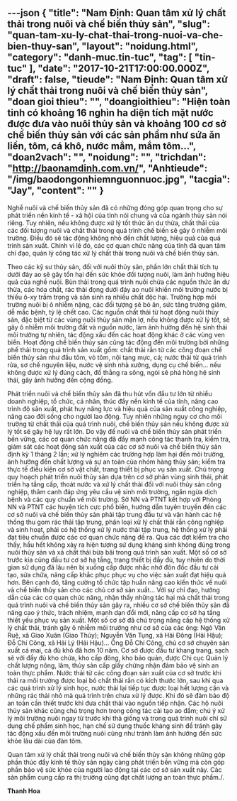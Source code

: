 ---json
{
    "title": "Nam Định: Quan tâm xử lý chất thải trong nuôi và chế biến thủy sản",
    "slug": "quan-tam-xu-ly-chat-thai-trong-nuoi-va-che-bien-thuy-san",
    "layout": "noidung.html",
    "category": "danh-muc.tin-tuc",
    "tag": [
        "tin-tuc"
    ],
    "date": "2017-10-21T17:00:00.000Z",
    "draft": false,
    "tieude": "Nam Định: Quan tâm xử lý chất thải trong nuôi và chế biến thủy sản",
    "doan gioi thieu": "",
    "doangioithieu": "Hiện toàn tỉnh có khoảng 16 nghìn ha diện tích mặt nước được đưa vào nuôi thủy sản và khoảng 100 cơ sở chế biến thủy sản với các sản phẩm như sứa ăn liền, tôm, cá khô, nước mắm, mắm tôm...",
    "doan2vach": "",
    "noidung": "",
    "trichdan": "http://baonamdinh.com.vn/",
    "Anhtieude": "/img/baodongonhiemnguonnuoc.jpg",
    "tacgia": "Jay",
    "__content__": ""
}
---
<p><span style="font-size:14px">Nghề nu&ocirc;i v&agrave; chế biến thủy sản đ&atilde; c&oacute; những đ&oacute;ng g&oacute;p quan trọng cho sự ph&aacute;t triển nền kinh tế - x&atilde; hội của tỉnh n&oacute;i chung v&agrave; của ng&agrave;nh thủy sản n&oacute;i ri&ecirc;ng. Tuy nhi&ecirc;n, nếu kh&ocirc;ng được xử l&yacute; tốt thức ăn dư thừa, chất thải của c&aacute;c đối tượng nu&ocirc;i v&agrave; chất thải trong qu&aacute; tr&igrave;nh chế biến sẽ g&acirc;y &ocirc; nhiễm m&ocirc;i trường. Điều đ&oacute; sẽ t&aacute;c động kh&ocirc;ng nhỏ đến chất lượng, hiệu quả của qu&aacute; tr&igrave;nh sản xuất. Ch&iacute;nh v&igrave; lẽ đ&oacute;, c&aacute;c cơ quan chức năng của tỉnh đ&atilde; quan t&acirc;m chỉ đạo, quản l&yacute; c&ocirc;ng t&aacute;c xử l&yacute; chất thải trong nu&ocirc;i v&agrave; chế biến thủy sản.</span></p>

<p><span style="font-size:14px">Theo c&aacute;c kỹ sư thủy sản, đối với nu&ocirc;i thủy sản, phần lớn chất thải t&iacute;ch tụ dưới đ&aacute;y ao sẽ g&acirc;y tổn hại đến sức khỏe đối tượng nu&ocirc;i, l&agrave;m ảnh hưởng hiệu quả của nghề nu&ocirc;i. B&ugrave;n thải trong qu&aacute; tr&igrave;nh nu&ocirc;i chứa c&aacute;c nguồn thức ăn dư thừa, c&aacute;c h&oacute;a chất, r&aacute;c thải đọng dưới đ&aacute;y ao nu&ocirc;i khiến m&ocirc;i trường nước bị thiếu &ocirc;-xy trầm trọng v&agrave; sản sinh ra nhiều chất độc hại. Trường hợp m&ocirc;i trường nu&ocirc;i bị &ocirc; nhiễm nặng, c&aacute;c đối tượng sẽ bỏ ăn, sức tăng trưởng giảm, dễ mắc bệnh, tỷ lệ chết cao. C&aacute;c nguồn chất thải từ hoạt động nu&ocirc;i thủy sản, đặc biệt từ c&aacute;c v&ugrave;ng nu&ocirc;i thủy sản mặn lợ, nếu kh&ocirc;ng được xử l&yacute; tốt, sẽ g&acirc;y &ocirc; nhiễm m&ocirc;i trường đất v&agrave; nguồn nước, l&agrave;m ảnh hưởng đến hệ sinh th&aacute;i m&ocirc;i trường tự nhi&ecirc;n, t&aacute;c động xấu đến c&aacute;c hoạt động kh&aacute;c ở c&aacute;c v&ugrave;ng ven biển. Hoạt động chế biến thủy sản cũng t&aacute;c động đến m&ocirc;i trường bởi những phế thải trong qu&aacute; tr&igrave;nh sản xuất gồm: chất thải rắn từ c&aacute;c c&ocirc;ng đoạn chế biến thủy sản như đầu t&ocirc;m, vỏ t&ocirc;m, nội tạng mực, c&aacute;; nước thải từ qu&aacute; tr&igrave;nh rửa, sơ chế nguy&ecirc;n liệu, nước vệ sinh nh&agrave; xưởng, dụng cụ chế biến&hellip; nếu kh&ocirc;ng được xử l&yacute; đ&uacute;ng c&aacute;ch, đổ thẳng ra s&ocirc;ng, ng&ograve;i sẽ ph&aacute; hỏng hệ sinh th&aacute;i, g&acirc;y ảnh hưởng đến cộng đồng.</span></p>

<p><span style="font-size:14px">Ph&aacute;t triển nu&ocirc;i v&agrave; chế biến thủy sản đ&atilde; thu h&uacute;t vốn đầu tư lớn từ nhiều doanh nghiệp, tổ chức, c&aacute; nh&acirc;n, th&uacute;c đẩy nền kinh tế của tỉnh, n&acirc;ng cao tr&igrave;nh độ sản xuất, ph&aacute;t huy năng lực v&agrave; hiệu quả của sản xuất c&ocirc;ng nghiệp, n&acirc;ng cao đời sống cho người lao động. Tuy nhi&ecirc;n những nguy cơ cho m&ocirc;i trường từ chất thải của qu&aacute; tr&igrave;nh nu&ocirc;i, chế biến thủy sản nếu kh&ocirc;ng được xử l&yacute; tốt sẽ g&acirc;y hệ lụy rất lớn. Do vậy để nu&ocirc;i v&agrave; chế biến thủy sản ph&aacute;t triển bền vững, c&aacute;c cơ quan chức năng đ&atilde; đẩy mạnh c&ocirc;ng t&aacute;c thanh tra, kiểm tra, gi&aacute;m s&aacute;t c&aacute;c hoạt động sản xuất của c&aacute;c cơ sở nu&ocirc;i v&agrave; chế biến thủy sản định kỳ 1 th&aacute;ng 2 lần; xử l&yacute; nghi&ecirc;m c&aacute;c trường hợp l&agrave;m hại đến m&ocirc;i trường, ảnh hưởng đến chất lượng v&agrave; sự an to&agrave;n của nh&oacute;m h&agrave;ng thủy sản; kiểm tra thực tế điều kiện cơ sở vật chất, trang thiết bị phục vụ sản xuất. Ch&uacute; trọng quy hoạch ph&aacute;t triển nu&ocirc;i thủy sản dựa tr&ecirc;n cơ sở ph&acirc;n v&ugrave;ng sinh th&aacute;i, ph&aacute;t triển hạ tầng cấp, tho&aacute;t nước v&agrave; xử l&yacute; chất thải đối với nu&ocirc;i thủy sản c&ocirc;ng nghiệp, th&acirc;m canh đ&aacute;p ứng y&ecirc;u cầu vệ sinh m&ocirc;i trường, ngăn ngừa dịch bệnh v&agrave; c&aacute;c quy chuẩn về m&ocirc;i trường. Sở NN v&agrave; PTNT kết hợp với Ph&ograve;ng NN v&agrave; PTNT c&aacute;c huyện t&iacute;ch cực phổ biến, hướng dẫn tuy&ecirc;n truyền đến c&aacute;c cơ sở nu&ocirc;i v&agrave; chế biến thủy sản phải tập trung đầu tư v&agrave; vận h&agrave;nh c&aacute;c hệ thống thu gom r&aacute;c thải tập trung, ph&acirc;n loại xử l&yacute; chất thải rắn c&ocirc;ng nghiệp v&agrave; sinh hoạt, phải c&oacute; hệ thống xử l&yacute; nước thải tập trung, hệ thống xử l&yacute; phải đạt ti&ecirc;u chuẩn được c&aacute;c cơ quan chức năng đề ra. Qua c&aacute;c đợt kiểm tra cho thấy, hầu hết kh&ocirc;ng xảy ra hiện tượng sử dụng kh&aacute;ng sinh kh&ocirc;ng đ&uacute;ng trong nu&ocirc;i thủy sản v&agrave; xả chất thải bừa b&atilde;i trong qu&aacute; tr&igrave;nh sản xuất. Một số cơ sở trước kia cũng đầu tư cơ sở hạ tầng, trang thiết bị đầy đủ, tuy nhi&ecirc;n do thời gian sử dụng đ&atilde; l&acirc;u n&ecirc;n bị xuống cấp được nhắc nhở đ&ocirc;n đốc đầu tư cải tạo, sửa chữa, n&acirc;ng cấp khắc phục phục vụ cho việc sản xuất đạt hiệu quả hơn. B&ecirc;n cạnh đ&oacute;, tăng cường tổ chức tập huấn n&acirc;ng cao kiến thức về nu&ocirc;i v&agrave; chế biến thủy sản cho c&aacute;c chủ cơ sở sản xuất&hellip; Với sự chỉ đạo, hướng dẫn của c&aacute;c cơ quan chức năng, nhận thấy những t&aacute;c hại m&agrave; chất thải trong qu&aacute; tr&igrave;nh nu&ocirc;i v&agrave; chế biến thủy sản g&acirc;y ra, nhiều cơ sở chế biến thủy sản đ&atilde; n&acirc;ng cao &yacute; thức, tr&aacute;ch nhiệm, mạnh dạn đổi mới, n&acirc;ng cấp cơ sở hạ tầng thiết yếu phục vụ sản xuất. Một số cơ sở đ&atilde; ch&uacute; trọng n&acirc;ng cấp hệ thống xử l&yacute; chất thải, tr&aacute;nh g&acirc;y &ocirc; nhiễm m&ocirc;i trường như cơ sở của c&aacute;c &ocirc;ng: Ng&ocirc; Văn Ruệ, x&atilde; Giao Xu&acirc;n (Giao Thủy); Nguyễn Văn Tụng, x&atilde; Hải Đ&ocirc;ng (Hải Hậu); Đỗ Ch&iacute; C&ocirc;ng, x&atilde; Hải L&yacute; (Hải Hậu)&hellip; &Ocirc;ng Đỗ Ch&iacute; C&ocirc;ng, chủ cơ sở chuy&ecirc;n sản xuất c&aacute; mai, c&aacute; đ&ugrave; kh&ocirc; đ&atilde; hơn 10 năm. Cơ sở được đầu tư khang trang, sạch sẽ với đầy đủ kho chứa, kho cấp đ&ocirc;ng, kho bảo quản, được Chi cục Quản l&yacute; chất lượng n&ocirc;ng, l&acirc;m, thủy sản cấp giấy chứng nhận đảm bảo vệ sinh an to&agrave;n thực phẩm. Nước thải từ c&aacute;c c&ocirc;ng đoạn sản xuất của cơ sở trước khi thải ra m&ocirc;i trường được loại bỏ chất thải rắn c&oacute; k&iacute;ch thước lớn, sau khi qua c&aacute;c qu&aacute; tr&igrave;nh xử l&yacute; sinh học, nước thải lại tiếp tục được loại hết lượng cặn v&agrave; những r&aacute;c thải nhỏ m&agrave; qu&aacute; tr&igrave;nh tr&ecirc;n chưa xử l&yacute; được. Khi đ&oacute; sẽ đảm bảo độ an to&agrave;n cần thiết trước khi đưa chất thải v&agrave;o nguồn tiếp nhận. C&aacute;c hộ nu&ocirc;i thủy sản kh&aacute;c cũng ch&uacute; trọng hơn trong c&ocirc;ng t&aacute;c cải tạo ao đầm; ch&uacute; &yacute; xử l&yacute; m&ocirc;i trường nu&ocirc;i ngay từ trước khi thả giống v&agrave; trong qu&aacute; tr&igrave;nh nu&ocirc;i chỉ sử dụng chế phẩm sinh học, hạn chế sử dụng thuốc kh&aacute;ng sinh để tr&aacute;nh g&acirc;y t&aacute;c động xấu đến m&ocirc;i trường nu&ocirc;i cũng như tr&aacute;nh l&agrave;m ảnh hưởng đến sức khỏe l&acirc;u d&agrave;i của đ&agrave;n t&ocirc;m.</span></p>

<p><span style="font-size:14px">Quan t&acirc;m xử l&yacute; chất thải trong nu&ocirc;i v&agrave; chế biến thủy sản kh&ocirc;ng những g&oacute;p phần th&uacute;c đẩy kinh tế thủy sản ng&agrave;y c&agrave;ng ph&aacute;t triển bền vững m&agrave; c&ograve;n g&oacute;p phần bảo vệ sức khỏe của người lao động tại c&aacute;c cơ sở sản xuất n&agrave;y. C&aacute;c sản phẩm cung cấp ra thị trường cũng đạt chất lượng an to&agrave;n thực phẩm./.</span></p>

<p><span style="font-size:14px"><strong>Thanh Hoa</strong></span></p>
